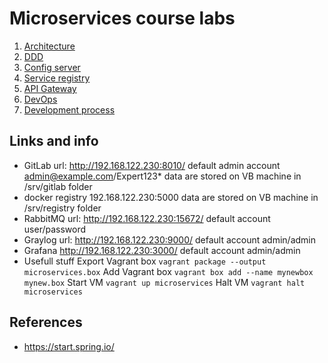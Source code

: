 # Microservices course labs

1. [Architecture](architecture.md)
2. [DDD](ddd.md)
3. [Config server](configserver.md) 
4. [Service registry](registry.md)
5. [API Gateway](gateway.md)
6. [DevOps](devops.md)
4. [Development process](dev_proccess.md)

## Links and info
* GitLab
  url: http://192.168.122.230:8010/
  default admin account admin@example.com/Expert123*
  data are stored on VB machine in /srv/gitlab folder
* docker registry
  192.168.122.230:5000
  data are stored on VB machine in /srv/registry folder
* RabbitMQ
  url: http://192.168.122.230:15672/
  default account user/password
* Graylog
  url: http://192.168.122.230:9000/
  default account admin/admin
* Grafana
  http://192.168.122.230:3000/
  default account admin/admin
* Usefull stuff
  Export Vagrant box `vagrant package --output microservices.box`
  Add Vagrant box `vagrant box add --name mynewbox mynew.box`
  Start VM `vagrant up microservices`
  Halt VM `vagrant halt microservices`

## References
* https://start.spring.io/

